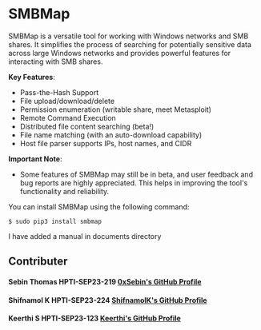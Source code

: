 # SMBMap

SMBMap is a versatile tool for working with Windows networks and SMB shares. It simplifies the process of searching for potentially sensitive data across large Windows networks and provides powerful features for interacting with SMB shares.

**Key Features**:
- Pass-the-Hash Support
- File upload/download/delete
- Permission enumeration (writable share, meet Metasploit)
- Remote Command Execution
- Distributed file content searching (beta!)
- File name matching (with an auto-download capability)
- Host file parser supports IPs, host names, and CIDR

**Important Note**:
- Some features of SMBMap may still be in beta, and user feedback and bug reports are highly appreciated. This helps in improving the tool's functionality and reliability.

You can install SMBMap using the following command:
```
$ sudo pip3 install smbmap
```
I have added a manual in documents directory


## Contributer

#### Sebin Thomas HPTI-SEP23-219 [0xSebin's GitHub Profile](https://github.com/0xSebin)
#### Shifnamol K HPTI-SEP23-224 [ShifnamolK's GitHub Profile](https://github.com/ShifnamolK)
#### Keerthi S HPTI-SEP23-123 [Keerthi's GitHub Profile](https://github.com/WhiteDevilX07)
